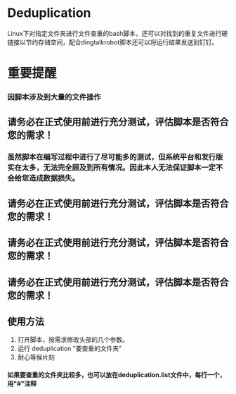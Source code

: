 # Deduplication  
Linux下对指定文件夹进行文件查重的bash脚本，还可以对找到的重复文件进行硬链接以节约存储空间，配合dingtalkrobot脚本还可以将运行结果发送到钉钉。  
  
# 重要提醒
### 因脚本涉及到大量的文件操作
## 请务必在正式使用前进行充分测试，评估脚本是否符合您的需求！
### 
### 虽然脚本在编写过程中进行了尽可能多的测试，但系统平台和发行版实在太多，无法完全顾及到所有情况。因此本人无法保证脚本一定不会给您造成数据损失。
## 请务必在正式使用前进行充分测试，评估脚本是否符合您的需求！
## 请务必在正式使用前进行充分测试，评估脚本是否符合您的需求！
## 请务必在正式使用前进行充分测试，评估脚本是否符合您的需求！

## 使用方法
1. 打开脚本，按需求修改头部的几个参数。
2. 运行 deduplication "要查重的文件夹"
3. 耐心等候片刻
#### 如果要查重的文件夹比较多，也可以放在deduplication.list文件中，每行一个，用"#"注释
